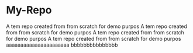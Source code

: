 # My-Repo
 A tem repo  created from from scratch for demo purpos
 A tem repo  created from from scratch for demo purpos
 A tem repo  created from from scratch for demo purpos
 A tem repo  created from from scratch for demo purpos
aaaaaaaaaaaaaaaaaaaaaa
bbbbbbbbbbbbbbb

